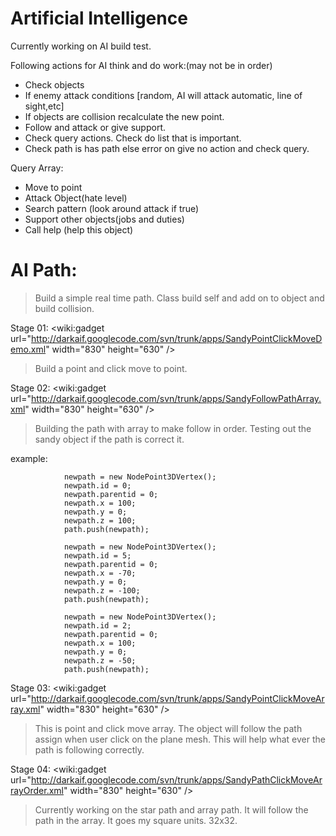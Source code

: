 # Artificial Intelligence #
Currently working on AI build test.

Following actions for AI think and do work:(may not be in order)
  * Check objects
  * If enemy attack conditions [random, AI will attack automatic, line of sight,etc]
  * If objects are collision recalculate the new point.
  * Follow and attack or give support.
  * Check query actions. Check do list that is important.
  * Check path is has path else error on give no action and check query.

Query Array:
  * Move to point
  * Attack Object(hate level)
  * Search pattern (look around attack if true)
  * Support other objects(jobs and duties)
  * Call help (help this object)

# AI Path: #
> Build a simple real time path. Class build self and add on to object and build collision.

Stage 01:
&lt;wiki:gadget url="http://darkaif.googlecode.com/svn/trunk/apps/SandyPointClickMoveDemo.xml" width="830" height="630" /&gt;

> Build a point and click move to point.

Stage 02:
&lt;wiki:gadget url="http://darkaif.googlecode.com/svn/trunk/apps/SandyFollowPathArray.xml" width="830" height="630" /&gt;

> Building the path with array to make follow in order. Testing out the sandy object if the path is correct it.

example:
```
			newpath = new NodePoint3DVertex();
			newpath.id = 0;
			newpath.parentid = 0;
			newpath.x = 100;
			newpath.y = 0;
			newpath.z = 100;
			path.push(newpath);
			
			newpath = new NodePoint3DVertex();
			newpath.id = 5;
			newpath.parentid = 0;
			newpath.x = -70;
			newpath.y = 0;
			newpath.z = -100;
			path.push(newpath);
			
			newpath = new NodePoint3DVertex();
			newpath.id = 2;
			newpath.parentid = 0;
			newpath.x = 100;
			newpath.y = 0;
			newpath.z = -50;
			path.push(newpath);
```

Stage 03:
&lt;wiki:gadget url="http://darkaif.googlecode.com/svn/trunk/apps/SandyPointClickMoveArray.xml" width="830" height="630" /&gt;

> This is point and click move array. The object will follow the path assign when user click on the plane mesh. This will help what ever the path is following correctly.

Stage 04:
&lt;wiki:gadget url="http://darkaif.googlecode.com/svn/trunk/apps/SandyPathClickMoveArrayOrder.xml" width="830" height="630" /&gt;

> Currently working on the star path and array path. It will follow the path in the array. It goes my square units. 32x32.